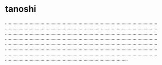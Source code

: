 # tanoshi

........................................................................................................................................................................................................................................................................................................................................................................................................................................................................................................................................................................................................................................................................................................................................................................................................................................................................................................................................................................................................